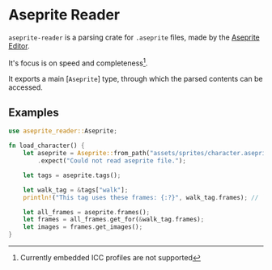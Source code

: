 # Aseprite Reader

`aseprite-reader` is a parsing crate for `.aseprite` files, made by the [Aseprite Editor](https://www.aseprite.org/).

It's focus is on speed and completeness[^1].

It exports a main [`Aseprite`] type, through which the parsed contents can be accessed.



[^1]: Currently embedded ICC profiles are not supported



## Examples

```rust
use aseprite_reader::Aseprite;

fn load_character() {
    let aseprite = Aseprite::from_path("assets/sprites/character.aseprite")
        .expect("Could not read aseprite file.");

    let tags = aseprite.tags();

    let walk_tag = &tags["walk"];
    println!("This tag uses these frames: {:?}", walk_tag.frames); // `.frames` is a range

    let all_frames = aseprite.frames();
    let frames = all_frames.get_for(&walk_tag.frames);
    let images = frames.get_images();
}
```